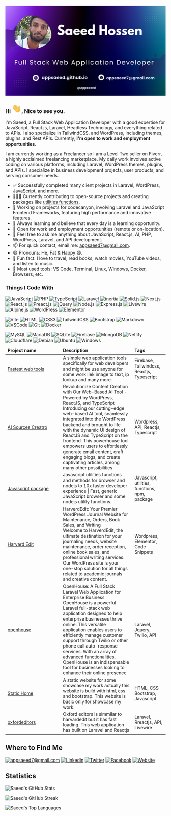 ![GitHub Banner](assets/banner.jpg)

<h3>Hi <img src="assets/hello.gif" width="30" alt="hi" />, Nice to see you.</h3>

I'm Saeed, a Full Stack Web Application Developer with a good expertise for JavaScript, React.js, Laravel, Headless Technology, and everything related to APIs. I also specialize in TailwindCSS, and WordPress, including themes, plugins, and Rest APIs. Currently, **I'm open to work and employment opportunities**.

I am currently working as a Freelancer so I am a Level Two seller on Fiverr, a highly acclaimed freelancing marketplace. My daily work involves active coding on various platforms, including Laravel, WordPress themes, plugins, and APIs. I specialize in business development projects, user products, and serving consumer needs.

- ✅ Successfully completed many client projects in Laravel, WordPress, JavaScript, and more.
- 🧑‍🤝‍🧑 Currently contributing to open-source projects and creating packages like [utilities functions](https://github.com/appsaeed/utilities-functions).
- 🔭 Working on projects for codecanyon, involving Laravel and JavaScript Frontend Frameworks, featuring high performance and innovative features.
- 🌱 Always learning and believe that every day is a learning opportunity.
- 👯 Open for work and employment opportunities (remote or on-location).
- 💬 Feel free to ask me anything about JavaScript, React.js, AI, PHP, WordPress, Laravel, and API development.
- 📫 For quick contact, email me: [appsaeed7@gmail.com](mailto:appsaeed7@gmail.com).
- 😄 Pronouns: He, Fat & Happy 😄.
- 🛬 Fun fact: I love to travel, read books, watch movies, YouTube videos, and listen to music.
- 🔧 Most used tools: VS Code, Terminal, Linux, Windows, Docker, Browsers, etc.

### Things I Code With

![JavaScript](https://img.shields.io/badge/JavaScript-F7DF1E?style=for-the-badge&logo=javascript&logoColor=black)
![PHP](https://img.shields.io/badge/PHP-777BB4?style=for-the-badge&logo=php&logoColor=white)
![TypeScript](https://img.shields.io/badge/TypeScript-007ACC?style=for-the-badge&logo=typescript&logoColor=white)
![Laravel](https://img.shields.io/badge/Laravel-FF2D20?style=for-the-badge&logo=laravel&logoColor=white)
![inertia](https://img.shields.io/badge/Inertiajs-5468ff?style=for-the-badge&logo=inertia&logoColor=white)
![Solid.js](https://img.shields.io/badge/solid.js-3282f6?style=for-the-badge&logo=solid&logoColor=white)
![Next.js](https://img.shields.io/badge/next.js-000000?style=for-the-badge&logo=nextdotjs&logoColor=white)
![React.js](https://img.shields.io/badge/React.js-087e92?style=for-the-badge&logo=react&logoColor=61DAFB)
![Preact.js](https://img.shields.io/badge/Preact.js-673ab8?style=for-the-badge&logo=preact&logoColor=61DAFB)
![jQuery](https://img.shields.io/badge/jQuery-0769AD?style=for-the-badge&logo=jquery&logoColor=white)
![Node.js](https://img.shields.io/badge/Node.js-43853D?style=for-the-badge&logo=node.js&logoColor=white)
![Express.js](https://img.shields.io/badge/Express.js-000000?style=for-the-badge&logo=express&logoColor=white)
![Livewire](https://img.shields.io/badge/Liverwire-FF2D20?style=for-the-badge&logo=laravel&logoColor=white)
![Alpine.js](https://img.shields.io/badge/Alpine.js-663399?style=for-the-badge&logo=alpine.js&logoColor=white)
![WordPress](https://img.shields.io/badge/Wordpress-21759B?style=for-the-badge&logo=wordpress&logoColor=white)
![Elementor](https://img.shields.io/badge/Elementor-9146FF?style=for-the-badge&logo=elementor&logoColor=white)

![Vite](https://img.shields.io/badge/Vite-43853D?style=for-the-badge&logo=vite&logoColor=white)
![HTML](https://img.shields.io/badge/HTML5-E34F26?style=for-the-badge&logo=html5&logoColor=white)
![CSS3](https://img.shields.io/badge/CSS3-1572B6?style=for-the-badge&logo=css3&logoColor=white)
![TailwindCSS](https://img.shields.io/badge/Tailwind_CSS-38B2AC?style=for-the-badge&logo=tailwind-css&logoColor=white)
![Bootstrap](https://img.shields.io/badge/Bootstrap-563D7C?style=for-the-badge&logo=bootstrap&logoColor=white)
![Markdown](https://img.shields.io/badge/Markdown-000000?style=for-the-badge&logo=markdown&logoColor=white)
![VSCode](https://img.shields.io/badge/Visual_Studio-5C2D91?style=for-the-badge&logo=visual%20studio&logoColor=white)
![Git](https://img.shields.io/badge/Git-F05032?style=for-the-badge&logo=git&logoColor=white)
![Docker](https://img.shields.io/badge/Docker-0CC1F3?style=for-the-badge&logo=docker&logoColor=white)

![MySQL](https://img.shields.io/badge/MySQL-005C84?style=for-the-badge&logo=mysql&logoColor=white)
![MariaDB](https://img.shields.io/badge/MariaDB-003545?style=for-the-badge&logo=mariadb&logoColor=white)
![SQLite](https://img.shields.io/badge/SQLite-07405E?style=for-the-badge&logo=sqlite&logoColor=white)
![Firebase](https://img.shields.io/badge/firebase-F7DF1E?&style=for-the-badge&logo=firebase&logoColor=black)
![MongoDB](https://img.shields.io/badge/MongoDB-4EA94B?style=for-the-badge&logo=mongodb&logoColor=white)
![Netlify](https://img.shields.io/badge/Netlify-00C7B7?style=for-the-badge&logo=netlify&logoColor=white)
![Cloudflare](https://img.shields.io/badge/Cloudflare-F38020?style=for-the-badge&logo=Cloudflare&logoColor=white)
![Debian](https://img.shields.io/badge/Debian-A81D33?style=for-the-badge&logo=debian&logoColor=white)
![Ubuntu](https://img.shields.io/badge/Ubuntu-e95420?style=for-the-badge&logo=ubuntu&logoColor=white)
![Windows](https://img.shields.io/badge/Windows-blue?style=for-the-badge&logo=windows&logoColor=white)

<table>
    <thead>
        <tr style="border: none;">
            <td style="min-width:160px"><b>Project name</b></td>
            <td><b>Description</b></td>
            <td><b>Tags</b></td>
        </tr>
    </thead>
    <tbody>
        <tr>
            <td><a href="https://appsaeed.github.io/ftools" target="_blank">Fastest web tools</a></td>
            <td>A simple web application tools specifically for web developers and might be use anyone for some work
                liek image to text, ip lookup and many more.</td>
            <td>Firebase, Tailwindcss, Reactjs, Typescript</td>
        </tr>
        <tr>
            <td><a href="https://appsaeed.github.io/asc" target="_blank">AI Sources Creatro</a></td>
            <td>
                Revolutionize Content Creation with Our Web-Based AI Tool - Powered by WordPress, ReactJS, and TypeScript
                <br>
                Introducing our cutting-edge web-based AI tool, seamlessly integrated into the WordPress backend and brought to life with the dynamic UI design of ReactJS and TypeScript on the frontend. This powerhouse tool empowers users to effortlessly generate email content, craft engaging blogs, and create captivating articles, among many other possibilities
            </td>
            <td>Wordpress, API, Reactjs, Typescript</td>
        </tr>
        <tr>
            <td><a href="https://github.com/appsaeed/utilities-functions" target="_blank">Javascript package</a></td>
            <td>
                Javascript utilities functions and methods for browser and nodejs to 10x faster developer experience |
                Fast, generic JavaScript browser and some nodejs utility functions.
            </td>
            <td>Javascript, utilities, functions, npm, package</td>
        </tr>
        <tr>
            <td><a href="https://harvardedit.com" target="_blank">Harvard Edit</a></td>
            <td>
                HarverdEdit: Your Premier WordPress Journal Website for Maintenance, Orders, Book Sales, and Writing
                <br>
                Welcome to HarverdEdit, the ultimate destination for your journaling needs, website maintenance, order reception, online book sales, and professional writing services. Our WordPress site is your one-stop solution for all things related to academic journals and creative content.
            </td>
            <td>Wordpress, Elementor, Code Snippets</td>
        </tr>
        <tr>
            <td><a href="https://portal.the247openhouse.com" target="_blank">openhouse</a></td>
            <td>
                OpenHouse: A Full Stack Laravel Web Application for Enterprise Business
                <br>
                OpenHouse is a powerful Laravel full-stack web application designed to help enterprise businesses thrive online. This versatile application enables users to efficiently manage customer support through Twilio or other phone call auto-response services. With an array of advanced functionalities, OpenHouse is an indispensable tool for businesses looking to enhance their online presence
            </td>
            <td>Laravel, Jquery, Twilio, API</td>
        </tr>
        <tr>
            <td><a href="https://appsaeed.github.io/static" target="_blank">Static Home</a></td>
            <td>A static website for some showcase my work actually this website is build with html, css and bootstrap.
                This website is basic only for showcase my work.</td>
            <td>HTML, CSS Bootstrap, Javascript</td>
        </tr>
        <tr>
            <td><a href="https://oxfordeditors.com" target="_blank">oxfordeditors</a></td>
            <td>Oxford editors is simmilar to harvardedit but it has fast loading. This web application has built on
                Laravel and Reactjs</td>
            <td>Laravel, Rreactjs, API, Livewire</td>
        </tr>
    </tbody>

</table>

## Where to Find Me

[![appsaeed7@gmail.com](https://img.shields.io/badge/Email-appsaeed7@gmail.com-ff2e00?style=for-the-badge&logo=gmail&logoColor=white)](mailto:appsaeed7@gmail.com)
[![Linkedin](https://img.shields.io/badge/LinkedIn-0077B5?style=for-the-badge&logo=linkedin&logoColor=white)](https://www.linkedin.com/in/appsaeed/)
[![Twitter](https://img.shields.io/badge/Twitter-1DA1F2?style=for-the-badge&logo=twitter&logoColor=white)](https://twitter.com/saeedhossens)
[![Facebook](https://img.shields.io/badge/Facebook-1877F2?style=for-the-badge&logo=facebook&logoColor=white)](https://facebook.com/appsaeed8)
[![Website](https://img.shields.io/badge/Website-1A56DB?style=for-the-badge&logo=apache&logoColor=white)](https://appsaeed.github.io)

## Statistics

![Saeed's GitHub Stats](https://github-readme-stats.vercel.app/api?username=appsaeed&theme=darcula&show_icons=true&hide_border=true)

![Saeed's GitHub Streak](https://github-readme-streak-stats.herokuapp.com/?user=appsaeed&theme=darcula&hide_border=true)

![Saeed's Top Languages](https://github-readme-stats.vercel.app/api/top-langs/?username=appsaeed&theme=darcula&show_icons=true&hide_border=true&layout=compact)

